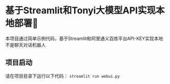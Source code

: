 # 基于Streamlit和Tonyi大模型API实现本地部署🚀
本项目通过简单示例代码，基于Streamlit和阿里通义百炼平台API-KEY实现本地不是聊天对话机器人
## 项目启动
请在项目目录下运行以下代码：
`streamlit run webui.py`
